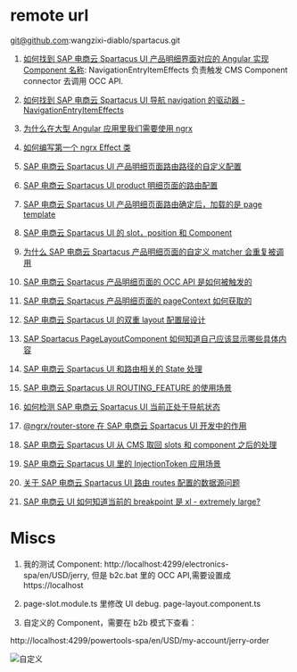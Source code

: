 # remote url

git@github.com:wangzixi-diablo/spartacus.git

001. [如何找到 SAP 电商云 Spartacus UI 产品明细界面对应的 Angular 实现 Component 名称](): NavigationEntryItemEffects 负责触发 CMS Component connector 去调用 OCC API.

002. [如何找到 SAP 电商云 Spartacus UI 导航 navigation 的驱动器 - NavigationEntryItemEffects](https://jerry.blog.csdn.net/article/details/120862895)

003. [为什么在大型 Angular 应用里我们需要使用 ngrx](https://jerry.blog.csdn.net/article/details/120863169)

004. [如何编写第一个 ngrx Effect 类](https://jerry.blog.csdn.net/article/details/120863500)

005. [SAP 电商云 Spartacus UI 产品明细页面路由路径的自定义配置](https://jerry.blog.csdn.net/article/details/120864528)

006. [SAP 电商云 Spartacus UI product 明细页面的路由配置](https://jerry.blog.csdn.net/article/details/120866945)

007. [SAP 电商云 Spartacus UI 产品明细页面路由确定后，加载的是 page template](https://jerry.blog.csdn.net/article/details/120868858)

008. [SAP 电商云 Spartacus UI 的 slot，position 和 Component](https://jerry.blog.csdn.net/article/details/120908066)

009. [为什么 SAP 电商云 Spartacus 产品明细页面的自定义 matcher 会重复被调用](https://jerry.blog.csdn.net/article/details/120912633)

010. [SAP 电商云 Spartacus 产品明细页面的 OCC API 是如何被触发的](https://jerry.blog.csdn.net/article/details/120914276)

011. [SAP 电商云 Spartacus 产品明细页面的 pageContext 如何获取的](https://jerry.blog.csdn.net/article/details/120914693)

012. [SAP 电商云 Spartacus UI 的双重 layout 配置层设计](https://jerry.blog.csdn.net/article/details/120970767)

013. [SAP Spartacus PageLayoutComponent 如何知道自己应该显示哪些具体内容](https://jerry.blog.csdn.net/article/details/120970471)

014. [SAP 电商云 Spartacus UI 和路由相关的 State 处理](https://jerry.blog.csdn.net/article/details/120988519)

015. [SAP 电商云 Spartacus UI ROUTING_FEATURE 的使用场景](https://jerry.blog.csdn.net/article/details/120988815)

016. [如何检测 SAP 电商云 Spartacus UI 当前正处于导航状态](https://jerry.blog.csdn.net/article/details/120989013)

017. [@ngrx/router-store 在 SAP 电商云 Spartacus UI 开发中的作用](https://jerry.blog.csdn.net/article/details/120989224)

018. [SAP 电商云 Spartacus UI 从 CMS 取回 slots 和 component 之后的处理](https://jerry.blog.csdn.net/article/details/120989313)

019. [SAP 电商云 Spartacus UI 里的 InjectionToken 应用场景](https://jerry.blog.csdn.net/article/details/120989981)

020. [关于 SAP 电商云 Spartacus UI 路由 routes 配置的数据源问题](https://jerry.blog.csdn.net/article/details/120990297)

021. [SAP 电商云 UI 如何知道当前的 breakpoint 是 xl - extremely large?](https://jerry.blog.csdn.net/article/details/120991091)

# Miscs

1. 我的测试 Component: http://localhost:4299/electronics-spa/en/USD/jerry, 但是 b2c.bat 里的 OCC API,需要设置成 https://localhost

2. page-slot.module.ts 里修改 UI debug.
page-layout.component.ts 

3. 自定义的 Component，需要在 b2b 模式下查看：

http://localhost:4299/powertools-spa/en/USD/my-account/jerry-order

![自定义](https://img-blog.csdnimg.cn/be55363c65354c7d8212e150705c7a4c.png?x-oss-process=image/watermark,type_d3F5LXplbmhlaQ,shadow_50,text_Q1NETiBA5rGq5a2Q54aZ,size_20,color_FFFFFF,t_70,g_se,x_16)

